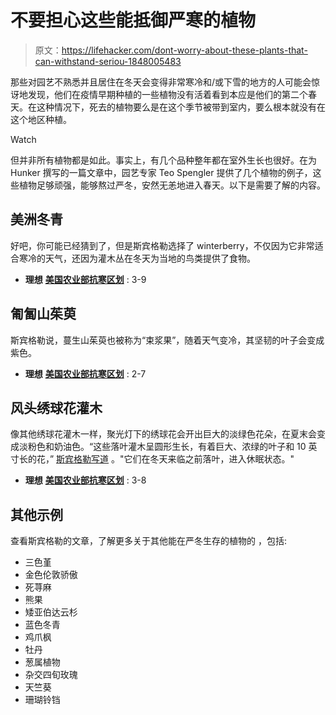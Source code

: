 # 不要担心这些能抵御严寒的植物

> 原文：<https://lifehacker.com/dont-worry-about-these-plants-that-can-withstand-seriou-1848005483>

那些对园艺不熟悉并且居住在冬天会变得非常寒冷和/或下雪的地方的人可能会惊讶地发现，他们在疫情早期种植的一些植物没有活着看到本应是他们的第二个春天。在这种情况下，死去的植物要么是在这个季节被带到室内，要么根本就没有在这个地区种植。

Watch

但并非所有植物都是如此。事实上，有几个品种整年都在室外生长也很好。在为 Hunker 撰写的一篇文章中，园艺专家 Teo Spengler 提供了几个植物的例子，这些植物足够顽强，能够熬过严冬，安然无恙地进入春天。以下是需要了解的内容。

## 美洲冬青

好吧，你可能已经猜到了，但是斯宾格勒选择了 winterberry，不仅因为它非常适合寒冷的天气，还因为灌木丛在冬天为当地的鸟类提供了食物。

*   **理想** [**美国农业部抗寒区划**](https://planthardiness.ars.usda.gov/) : 3-9

## 匍匐山茱萸

斯宾格勒说，蔓生山茱萸也被称为“束浆果”，随着天气变冷，其坚韧的叶子会变成紫色。

*   **理想** [**美国农业部抗寒区划**](https://planthardiness.ars.usda.gov/) : 2-7

## 风头绣球花灌木

像其他绣球花灌木一样，聚光灯下的绣球花会开出巨大的淡绿色花朵，在夏末会变成淡粉色和奶油色。“这些落叶灌木呈圆形生长，有着巨大、浓绿的叶子和 10 英寸长的花，” [斯宾格勒写道](https://www.hunker.com/13768729/best-cold-weather-plants) 。"它们在冬天来临之前落叶，进入休眠状态。"

*   **理想** [**美国农业部抗寒区划**](https://planthardiness.ars.usda.gov/) : 3-8

## 其他示例

查看斯宾格勒的文章，了解更多关于其他能在严冬生存的植物的 ，包括:

*   三色堇
*   金色伦敦骄傲
*   死荨麻
*   熊果
*   矮亚伯达云杉
*   蓝色冬青
*   鸡爪枫
*   牡丹
*   葱属植物
*   杂交四旬玫瑰
*   天竺葵
*   珊瑚铃铛